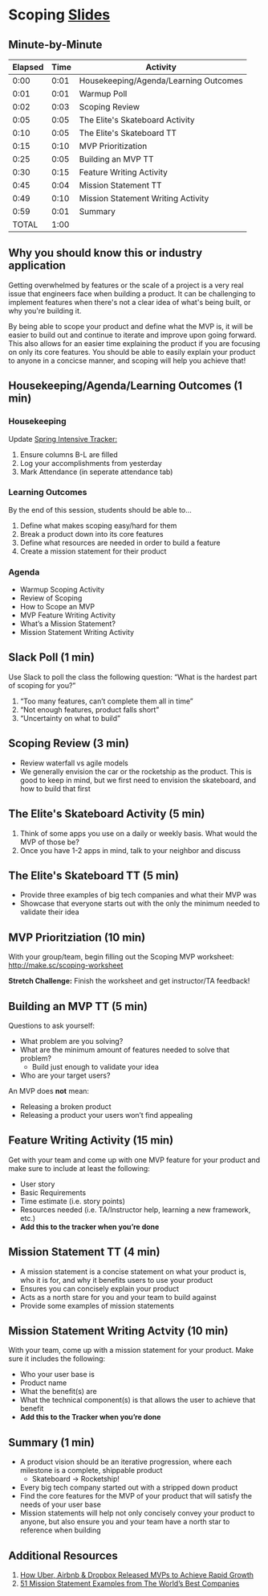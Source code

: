 # Scoping [Slides](https://docs.google.com/presentation/d/1t6ydxhxKYdPg7R5n438EEhorI9GzJPKkVmxC5SuEtlA/edit?usp=sharing)

## Minute-by-Minute

| **Elapsed** | **Time**  | **Activity**              |
| ----------- | --------- | ------------------------- |
| 0:00        | 0:01      | Housekeeping/Agenda/Learning Outcomes                |
| 0:01        | 0:01      | Warmup Poll                |
| 0:02        | 0:03      | Scoping Review                |
| 0:05        | 0:05      | The Elite's Skateboard Activity                |
| 0:10        | 0:05      | The Elite's Skateboard TT                |
| 0:15        | 0:10      | MVP Prioritization                |
| 0:25        | 0:05      | Building an MVP TT                |
| 0:30        | 0:15      | Feature Writing Activity                |
| 0:45        | 0:04      | Mission Statement TT                |
| 0:49        | 0:10      | Mission Statement Writing Activity                |
| 0:59        | 0:01      | Summary                |
| TOTAL       | 1:00      |                           |

## Why you should know this or industry application

Getting overwhelmed by features or the scale of a project is a very real issue that engineers face when building a product. It can be challenging to implement features when there's not a clear idea of what's being built, or why you're building it.

By being able to scope your product and define what the MVP is, it will be easier to build out and continue to iterate and improve upon going forward. This also allows for an easier time explaining the product if you are focusing on only its core features. You should be able to easily explain your product to anyone in a concicse manner, and scoping will help you achieve that!

## Housekeeping/Agenda/Learning Outcomes (1 min)

### Housekeeping

Update [Spring Intensive Tracker:](https://docs.google.com/spreadsheets/d/15EY3XHtl9sFqwbSW_EmUFhiQvBLQfpRoFxQFO1KmnOM/edit#gid=0)

1. Ensure columns B-L are filled
1. Log your accomplishments from yesterday
1. Mark Attendance (in seperate attendance tab)

### Learning Outcomes

By the end of this session, students should be able to…

1. Define what makes scoping easy/hard for them
1. Break a product down into its core features
1. Define what resources are needed in order to build a feature
1. Create a mission statement for their product 

### Agenda

- Warmup Scoping Activity
- Review of Scoping
- How to Scope an MVP
- MVP Feature Writing Activity
- What’s a Mission Statement?
- Mission Statement Writing Activity


## Slack Poll (1 min)

Use Slack to poll the class the following question: “What is the hardest part of scoping for you?”

1. “Too many features, can’t complete them all in time” 
1. “Not enough features, product falls short” 
1. “Uncertainty on what to build”


## Scoping Review (3 min)

- Review waterfall vs agile models
- We generally envision the car or the rocketship as the product. This is good to keep in mind, but we first need to envision the skateboard, and how to build that first


## The Elite's Skateboard Activity (5 min)

1. Think of some apps you use on a daily or weekly basis. What would the MVP of those be?
1. Once you have 1-2 apps in mind, talk to your neighbor and discuss

## The Elite's Skateboard TT (5 min)

- Provide three examples of big tech companies and what their MVP was
- Showcase that everyone starts out with the only the minimum needed to validate their idea

## MVP Prioritziation  (10 min)

With your group/team, begin filling out the Scoping MVP worksheet:
http://make.sc/scoping-worksheet

**Stretch Challenge:** Finish the worksheet and get instructor/TA feedback!

## Building an MVP TT (5 min)

Questions to ask yourself:

- What problem are you solving?
-  What are the minimum amount of features needed to solve that problem?
    - Build just enough to validate your idea
- Who are your target users?

An MVP does **not** mean:

- Releasing a broken product
- Releasing a product your users won’t find appealing

## Feature Writing Activity (15 min)

Get with your team and come up with one MVP feature for your product and make sure to include at least the following:

- User story
- Basic Requirements
- Time estimate (i.e. story points)
- Resources needed (i.e. TA/Instructor help, learning a new framework, etc.)
- **Add this to the tracker when you’re done**

## Mission Statement TT (4 min)

- A mission statement is a concise statement on what your product is, who it is for, and why it benefits users to use your product
- Ensures you can concisely explain your product
- Acts as a north stare for you and your team to build against
- Provide some examples of mission statements

## Mission Statement Writing Actvity (10 min)

With your team, come up with a mission statement for your product. Make sure it includes the following:

- Who your user base is
- Product name
- What the benefit(s) are
- What the technical component(s) is that allows the user to achieve that benefit
- **Add this to the Tracker when you’re done**

## Summary (1 min)

- A product vision should be an iterative progression, where each milestone is a complete, shippable product
    - Skateboard → Rocketship!
- Every big tech company started out with a stripped down product
- Find the core features for the MVP of your product that will satisfy the needs of your user base
- Mission statements will help not only concisely convey your product to anyone, but also ensure you and your team have a north star to reference when building

## Additional Resources

1. [How Uber, Airbnb & Dropbox Released MVPs to Achieve Rapid Growth](https://medium.com/@LoganTjm/how-uber-airbnb-dropbox-released-mvps-to-achieve-rapid-growth-d823ac6eaed5)
1. [51 Mission Statement Examples from The World’s Best Companies](https://www.alessiobresciani.com/foresight-strategy/51-mission-statement-examples-from-the-worlds-best-companies/)
